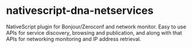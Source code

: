 # nativescript-dna-netservices
NativeScript plugin for Bonjour/Zeroconf and network monitor. Easy to use APIs for service discovery, browsing and publication, and along with that APIs for networking monitoring and IP address retrieval.
